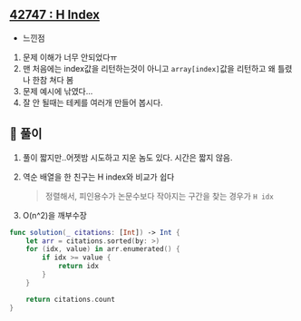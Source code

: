 ## [42747 : H Index](https://programmers.co.kr/learn/courses/30/lessons/42747)

- 느낀점

1. 문제 이해가 너무 안되었다ㅠ
2. 맨 처음에는 index값을 리턴하는것이 아니고 `array[index]`값을 리턴하고 왜 틀렸나 한참 쳐다 봄
3. 문제 예시에 낚였다...
4. 잘 안 될때는 테케를 여러개 만들어 봅시다.

## 📌 풀이

1. 풀이 짧지만..어젯밤 시도하고 지운 놈도 있다. 시간은 짧지 않음.
2. 역순 배열을 한 친구는 H index와 비교가 쉽다

   > 정렬해서, 피인용수가 논문수보다 작아지는 구간을 찾는 경우가 `H idx`

3. O(n^2)을 깨부수장

```swift
func solution(_ citations: [Int]) -> Int {
    let arr = citations.sorted(by: >)
    for (idx, value) in arr.enumerated() {
        if idx >= value {
            return idx
        }
    }

    return citations.count
}
```
